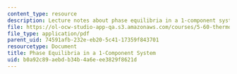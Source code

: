 ```yaml
---
content_type: resource
description: Lecture notes about phase equilibria in a 1-component system.
file: https://ol-ocw-studio-app-qa.s3.amazonaws.com/courses/5-60-thermodynamics-kinetics-spring-2008/b0a92c89aebdb34b4a6eee3829f8621d_5_60_lecture18.pdf
file_type: application/pdf
parent_uid: 74591afb-232e-eb20-5c41-17359f843701
resourcetype: Document
title: Phase Equilibria in a 1-Component System
uid: b0a92c89-aebd-b34b-4a6e-ee3829f8621d
---
```

